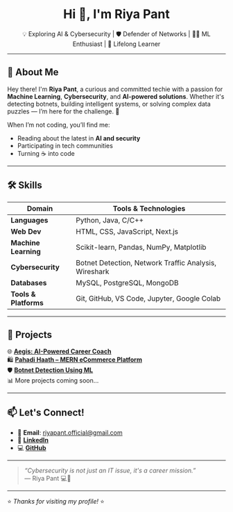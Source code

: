 <h1 align="center">Hi 👋, I'm Riya Pant</h1>

<p align="center">
💡 Exploring AI & Cybersecurity | 🛡️ Defender of Networks | 👩‍💻 ML Enthusiast | 🚀 Lifelong Learner  
</p>

---

## 🧭 About Me

Hey there! I'm **Riya Pant**, a curious and committed techie with a passion for **Machine Learning**, **Cybersecurity**, and **AI-powered solutions**. Whether it's detecting botnets, building intelligent systems, or solving complex data puzzles — I’m here for the challenge. 🙌

When I’m not coding, you’ll find me:
- Reading about the latest in **AI and security**
- Participating in tech communities
- Turning ☕ into code

---

## 🛠️ Skills

| Domain | Tools & Technologies |
|--------|-----------------------|
| **Languages** | Python, Java, C/C++ |
| **Web Dev** | HTML, CSS, JavaScript, Next.js |
| **Machine Learning** | Scikit-learn, Pandas, NumPy, Matplotlib |
| **Cybersecurity** | Botnet Detection, Network Traffic Analysis, Wireshark |
| **Databases** | MySQL, PostgreSQL, MongoDB |
| **Tools & Platforms** | Git, GitHub, VS Code, Jupyter, Google Colab |

---

## 🚀 Projects

🌐 [**Aegis: AI-Powered Career Coach**](https://github.com/riyapant-source/AEGIS)  
🛍️ [**Pahadi Haath – MERN eCommerce Platform**](https://github.com/riyapant-source/PAHADI-HAAT)  
🛡️ [**Botnet Detection Using ML**](https://github.com/riyapant-source/BOTNET-DETECTION)  
📊 More projects coming soon...

---

## 📫 Let's Connect!

- 💌 **Email**: riyapant.official@gmail.com  
- 💼 [**LinkedIn**](www.linkedin.com/in/riyapant-profile) 
- 💻 [**GitHub**](https://github.com/riyapant-source)

---

> _“Cybersecurity is not just an IT issue, it's a career mission.”_  
— Riya Pant 💻🧠

---

⭐ _Thanks for visiting my profile!_ ⭐
